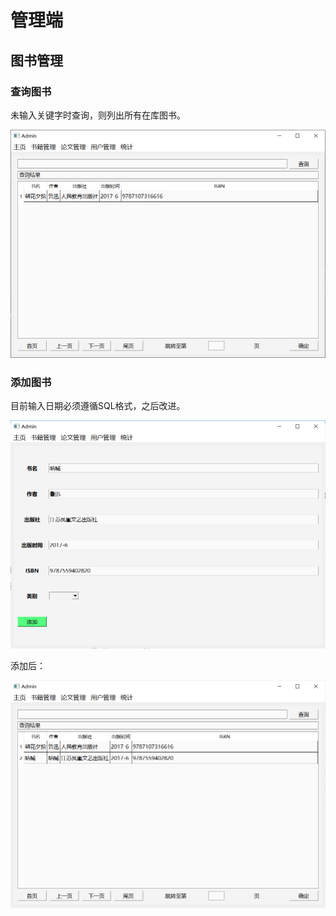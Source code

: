 # 管理端

## 图书管理

### 查询图书

未输入关键字时查询，则列出所有在库图书。

![image-20221123215841433](assets/image-20221123215841433.png)



### 添加图书

目前输入日期必须遵循SQL格式，之后改进。

![image-20221123220006738](assets/image-20221123220006738.png)

添加后：

![image-20221123220059551](assets/image-20221123220059551.png)